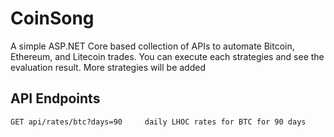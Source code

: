 # CoinSong

A simple ASP.NET Core based collection of APIs to automate Bitcoin, Ethereum, and Litecoin trades. 
You can execute each strategies and see the evaluation result. More strategies will be added

## API Endpoints

```
GET api/rates/btc?days=90     daily LHOC rates for BTC for 90 days
```
